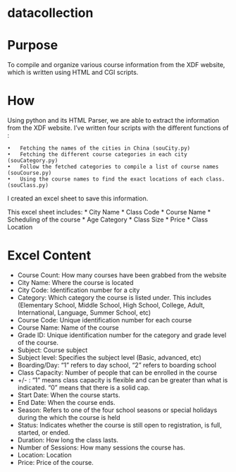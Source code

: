 # datacollection

# Purpose
To compile and organize various course information from the XDF website, which is written using HTML and CGI scripts.

# How
Using python and its HTML Parser, we are able to extract the information from the XDF website. I’ve written four scripts with the different functions of :

	•	Fetching the names of the cities in China (souCity.py)
	•	Fetching the different course categories in each city (souCategory.py)
	•	Follow the fetched categories to compile a list of course names (souCourse.py)
	•	Using the course names to find the exact locations of each class. (souClass.py)

I created an excel sheet to save this information. 

This excel sheet includes:
	* City Name
	* Class Code
	* Course Name
	* Scheduling of the course
	* Age Category
	* Class Size
	* Price
	* Class Location


# Excel Content

* Course Count: How many courses have been grabbed from the website
* City Name: Where the course is located
* City Code: Identification number for a city
* Category: Which category the course is listed under. This includes (Elementary School, Middle School, High School, College, Adult, International, Language, Summer School, etc)
* Course Code: Unique identification number for each course
* Course Name: Name of the course
* Grade ID: Unique identification number for the category and grade level of the course. 
* Subject: Course subject
* Subject level: Specifies the subject level (Basic, advanced, etc)
* Boarding/Day: “1” refers to day school, “2” refers to boarding school 
* Class Capacity: Number of people that can be enrolled in the course
* +/- : “1” means class capacity is flexible and can be greater than what is indicated. “0” means that there is a solid cap.
* Start Date: When the course starts.
* End Date: When the course ends.
* Season: Refers to one of the four school seasons or special holidays during the which the course is held
* Status: Indicates whether the course is still open to registration, is full, started, or ended.
* Duration: How long the class lasts.
* Number of Sessions: How many sessions the course has.
* Location: Location
* Price: Price of the course.
